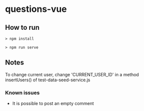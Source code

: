 # questions-vue

## How to run
```
> npm install

> npm run serve
```

## Notes
To change current user, change 'CURRENT_USER_ID' in a method insertUsers() of test-data-seed-service.js

### Known issues
- It is possible to post an empty comment 